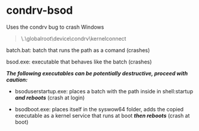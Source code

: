 # condrv-bsod

Uses the condrv bug to crash Windows
> \\.\globalroot\device\condrv\kernelconnect

batch.bat: batch that runs the path as a comand (crashes)

bsod.exe: executable that behaves like the batch (crashes)

***The following executables can be potentially destructive, proceed with caution:***

- bsoduserstartup.exe: places a batch with the path inside in shell:startup ***and reboots*** (crash at login)

- bsodboot.exe: places itself in the syswow64 folder, adds the copied executable as a kernel service that runs at boot ***then reboots*** (crash at boot)
